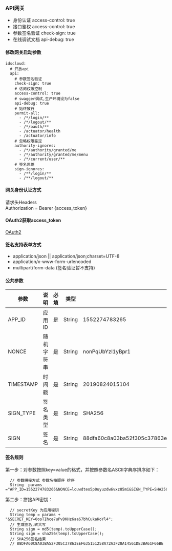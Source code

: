 ### API网关

+ 身份认证   access-control: true
+ 接口鉴权   access-control: true
+ 参数签名验证  check-sign: true
+ 在线调试文档 api-debug: true

#### 修改网关启动参数
```
idscloud:
  # 开放api
  api:
    # 参数签名验证
    check-sign: true
    # 访问权限控制
    access-control: true
    # swagger调试,生产环境设为false
    api-debug: true
    # 始终放行
    permit-all:
      - /*/login/**
      - /*/logout/**
      - /*/oauth/**
      - /actuator/health
      - /actuator/info
    # 忽略权限鉴定
    authority-ignores:
      - /*/authority/granted/me
      - /*/authority/granted/me/menu
      - /*/current/user/**
    # 签名忽略
    sign-ignores:
      - /**/login/**
      - /**/logout/**
```

#### 网关身份认证方式
请求头Headers  
Authorization  =  Bearer {access_token} 

#### OAuth2获取access_token
<a target="_blank" href="https://gitee.com/zmc/ids-cloud/wikis/pages?sort_id=1396294&doc_id=256893">OAuth2</a>


#### 签名支持表单方式
+ application/json || application/json;charset=UTF-8
+ application/x-www-form-urlencoded
+ multipart/form-data (签名验证暂不支持)

#### 公共参数
参数 | 说明 | 必填 | 类型 | 示例值 | 描述
----|------|-----|------|------|------
APP_ID | 应用ID  | 是 | String | 1552274783265 | 应用管理中获取
NONCE | 随机字符串  | 是 | String | nonPqUbYzl1yBpr1 | 随机字符串，不长于32位 
TIMESTAMP | 时间戳  | 是 | String | 20190824015104 | 当前的时间:yyyyMMddHHmmss
SIGN_TYPE | 签名类型  | 是 | String | SHA256 | -  默认值为：SHA256，支持 SHA256 和 MD5
SIGN | 签名  | 是 | String | 88dfa60c8a03ba52f305c37863eef635151258a72a3f28a14561de3ba61f66be | 签名规则

#### 签名规则
第一步：对参数按照key=value的格式，并按照参数名ASCII字典序排序如下：
```
  // 参数拼接方式 参数名按顺序 排序
  String  params ="APP_ID=1552274783265&NONCE=lcuwdteo5p0uyuzdw6vxz85mi&SIGN_TYPE=SHA256&TIMESTAMP=20190824023746"; 
```
第二步：拼接API密钥： 
```
  // secretKey 为应用秘钥
  String temp = params + "&SECRET_KEY=0osTIhce7uPvDKHz6aa67bhCukaKoYl4";
  // 生成签名,转大写
  String sign = md5(temp).toUpperCase(); 
  String sign = sha256(temp).toUpperCase(); 
  // SHA256签名结果
  // 88DFA60C8A03BA52F305C37863EEF635151258A72A3F28A14561DE3BA61F66BE 
```
